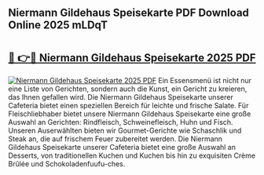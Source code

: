 ## Niermann Gildehaus Speisekarte PDF Download Online 2025 mLDqT

# <h2><a href="http://gc5lfz.nevu.top/?p=Niermann+Gildehaus+Speisekarte">🔗 👉🔴 Niermann Gildehaus Speisekarte 2025 PDF</a></h2>

[![Niermann Gildehaus Speisekarte 2025 PDF](https://i.imgur.com/dBaPXMq.png)](http://gc5lfz.nevu.top/?p=Niermann+Gildehaus+Speisekarte)
Ein Essensmenü ist nicht nur eine Liste von Gerichten, sondern auch die Kunst, ein Gericht zu kreieren, das Ihnen gefallen wird. Die Niermann Gildehaus Speisekarte unserer Cafeteria bietet einen speziellen Bereich für leichte und frische Salate. Für Fleischliebhaber bietet unsere Niermann Gildehaus Speisekarte eine große Auswahl an Gerichten: Rindfleisch, Schweinefleisch, Huhn und Fisch. Unseren Auserwählten bieten wir Gourmet-Gerichte wie Schaschlik und Steak an, die auf frischem Feuer zubereitet werden. Die Niermann Gildehaus Speisekarte unserer Cafeteria bietet eine große Auswahl an Desserts, von traditionellen Kuchen und Kuchen bis hin zu exquisiten Crème Brûlée und Schokoladenfuufu-ches.
